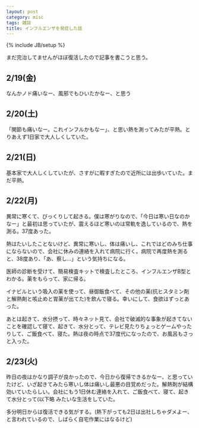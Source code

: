 ```yaml
---
layout: post
category: misc
tags: 雑談
title: インフルエンザを発症した話
---
```

{% include JB/setup %}

まだ完治してませんがほぼ復活したので記事を書こうと思う。

## 2/19(金)
なんかノド痛いなー、風邪でもひいたかなー、と思う

## 2/20(土)
「関節も痛いなー。これインフルかもなー」、と思い熱を測ってみたが平熱。とりあえず1日家で大人しくしていた。

## 2/21(日)
基本家で大人しくしていたが、さすがに暇すぎたので近所には出歩いていた。まだ平熱。

## 2/22(月)
異常に寒くて、びっくりして起きる。僕は寒がりなので、「今日は寒い日なのかなー」と最初は思っていたが、震えるほど寒いのは常軌を逸しているので、熱を測る。37度あった。

熱はたいしたことないけど、異常に寒いし、体は痛いし、これではどのみち仕事にならないので、会社に休みの連絡を入れて病院に行く。病院で再度熱を測ると、38度あり、「あ、察し...」という気持ちになる。

医師の診断を受けて、簡易検査キットで検査したところ、インフルエンザB型とわかる。薬をもらって、家に帰る。

イナビルという吸入の薬を使って、昼御飯食べて、その他の薬(抗ヒスタミン剤と解熱剤と咳止めと胃薬が出てた)を飲んで寝る。幸いにして、食欲はずっとあった。

あとは起きて、水分摂って、時々ネット見て、会社で破滅的な事象が起きてないことを確認して寝て、起きて、水分とって、テレビ見たりちょっとゲームやったりして、ご飯食べて、寝た。熱は夜の時点で37度代になったので、お風呂もさっと入った。

## 2/23(火)
昨日の夜はかなり調子が良かったので、今日から復帰できるかなー、と思っていたけど、いざ起きてみたら寒いし体は痛いし最悪の目覚めだった。解熱剤が結構効いていたらしい。会社にもう1日休む連絡を入れて、ご飯食べて、寝て、起きて水分とって(以下略 みたいな生活をしていた。

多分明日からは復活できる気がする。(熱下がっても2日は出社しちゃダメよー、と言われているので、しばらく自宅作業にはなるけど)

